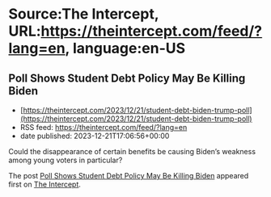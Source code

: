 # Source:The Intercept, URL:https://theintercept.com/feed/?lang=en, language:en-US

## Poll Shows Student Debt Policy May Be Killing Biden
 - [https://theintercept.com/2023/12/21/student-debt-biden-trump-poll](https://theintercept.com/2023/12/21/student-debt-biden-trump-poll)
 - RSS feed: https://theintercept.com/feed/?lang=en
 - date published: 2023-12-21T17:06:56+00:00

<p>Could the disappearance of certain benefits be causing Biden’s weakness among young voters in particular?</p>
<p>The post <a href="https://theintercept.com/2023/12/21/student-debt-biden-trump-poll/">Poll Shows Student Debt Policy May Be Killing Biden</a> appeared first on <a href="https://theintercept.com">The Intercept</a>.</p>

